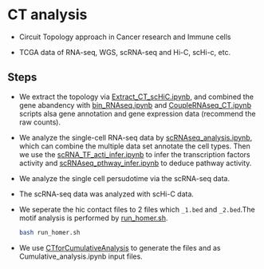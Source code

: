 # CT analysis

- Circuit Topology approach in Cancer research and Immune cells

- TCGA data of RNA-seq, WGS, scRNA-seq and Hi-C, scHi-c, etc.

## Steps

- We extract the topology via [Extract_CT_scHiC.ipynb](https://github.com/jlchen5/CT-analysis/blob/main/Extract_CT_scHiC.ipynb), and combined the gene abandency with [bin_RNAseq.ipynb](https://github.com/jlchen5/CT-analysis/blob/main/bin_RNAseq.ipynb) and [CoupleRNAseq_CT.ipynb](https://github.com/jlchen5/CT-analysis/blob/main/CoupleRNAseq_CT.ipynb) scripts alsa gene annotation and gene expression data (recommend the raw counts).

- We analyze the single-cell RNA-seq data by [scRNAseq_analysis.ipynb](https://github.com/jlchen5/CT-analysis/blob/main/scRNAseq_analysis.ipynb), which can combine the multiple data set annotate the cell types. Then we use the [scRNA_TF_acti_infer.ipynb](https://github.com/jlchen5/CT-analysis/blob/main/scRNA_TF_acti_infer.ipynb) to infer the transcription factors activity and [scRNAseq_pthway_infer.ipynb](https://github.com/jlchen5/CT-analysis/blob/main/scRNAseq_pthway_infer.ipynb) to deduce pathway activity.

- We analyze the single cell persudotime via the scRNA-seq data.
 
- The scRNA-seq data was analyzed with scHi-C data.

- We seperate the hic contact files to 2 files which `_1.bed` and `_2.bed`.The motif analysis is performed by [run_homer.sh](https://github.com/jlchen5/CT-analysis/blob/main/run_homer.sh).
 
     ```bash
     bash run_homer.sh
     ```

- We use [CTforCumulativeAnalysis](https://github.com/jlchen5/CT-analysis/blob/main/CTforCumulativeAnalysis.py) to generate the files and as Cumulative_analysis.ipynb input files.


 

